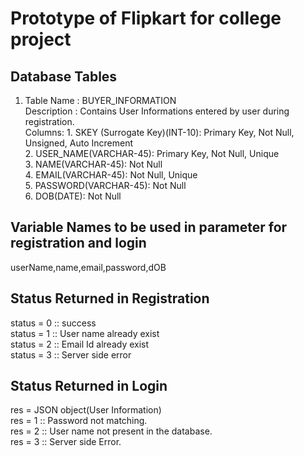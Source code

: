 # Prototype of Flipkart for college project

## Database Tables
1. Table Name : BUYER_INFORMATION<br />
   Description : Contains User Informations entered by user during registration.<br />
   Columns:  1. SKEY (Surrogate Key)(INT-10): Primary Key, Not Null, Unsigned, Auto Increment<br />
             2. USER_NAME(VARCHAR-45): Primary Key, Not Null, Unique<br />
             3. NAME(VARCHAR-45): Not Null<br />
             4. EMAIL(VARCHAR-45): Not Null, Unique<br />
             5. PASSWORD(VARCHAR-45): Not Null<br />
             6. DOB(DATE): Not Null<br />
             
             
## Variable Names to be used in parameter for registration and login
  userName,name,email,password,dOB<br />
  
## Status Returned in Registration
  status = 0 :: success<br />
  status = 1 :: User name already exist<br />
  status = 2 :: Email Id already exist<br />
  status = 3 :: Server side error<br />
  
## Status Returned in Login
  res = JSON object(User Information)<br />
  res = 1 :: Password not matching.<br />
  res = 2 :: User name not present in the database.<br />
  res = 3 :: Server side Error.<br />
          

